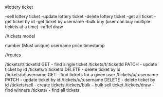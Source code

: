 #lottery ticket
 

-sell lottery ticket
-update lottery ticket
-delete lottery ticket
-get all ticket
-get ticket by id
-get ticket by username
-bulk buy (user can buy multiple tickets at a time)
-raffel draw


//tickets model

number (Must unique)
username
price
timestamp



//routes

/tickets/t/:ticketId GET - find single ticket
/tickets/t/:ticketId PATCH - update ticket by id
/tickets/t/:ticketId DELETE - delete ticket by id
/tickets/u/:username GET - find tickets for a given user
/tickets/u/:username PATCH - update ticket by id
/tickets/u/:username DELETE - delete ticket by id
/tickets/sell - create tickets
/tickets/bulk - bulk sell ticket
/tickets/draw - find winners
/tickets/ - find all tickets
